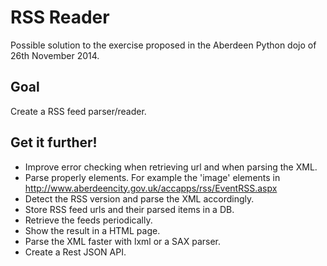 RSS Reader
==========

Possible solution to the exercise proposed in the Aberdeen Python dojo of 26th November 2014.


Goal
----

Create a RSS feed parser/reader.


Get it further!
---------------

- Improve error checking when retrieving url and when parsing the XML.
- Parse properly elements. For example the 'image' elements in http://www.aberdeencity.gov.uk/accapps/rss/EventRSS.aspx
- Detect the RSS version and parse the XML accordingly.
- Store RSS feed urls and their parsed items in a DB.
- Retrieve the feeds periodically.
- Show the result in a HTML page.
- Parse the XML faster with lxml or a SAX parser.
- Create a Rest JSON API.
